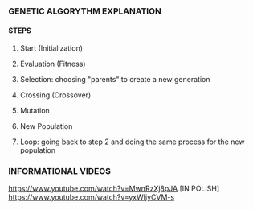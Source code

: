 ### GENETIC ALGORYTHM EXPLANATION

#### STEPS
1. Start (Initialization)

2. Evaluation (Fitness)

3. Selection: choosing "parents" to create a new generation

4. Crossing (Crossover)

5. Mutation

6. New Population

7. Loop: going back to step 2 and doing the same process for the new population


### INFORMATIONAL VIDEOS
https://www.youtube.com/watch?v=MwnRzXj8pJA [IN POLISH]
https://www.youtube.com/watch?v=yxWIjyCVM-s